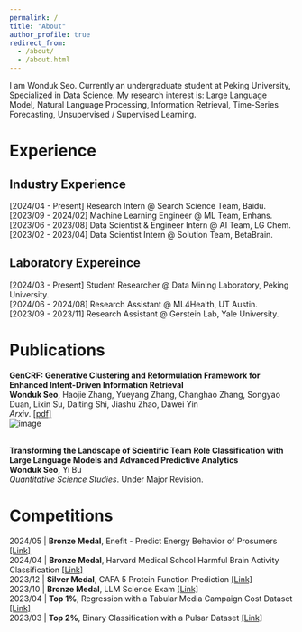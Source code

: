 ```yaml
---
permalink: /
title: "About"
author_profile: true
redirect_from: 
  - /about/
  - /about.html
---
```


I am Wonduk Seo. Currently an undergraduate student at Peking University, Specialized in Data Science. My research interest is: Large Language Model, Natural Language Processing, Information Retrieval, Time-Series Forecasting, Unsupervised / Supervised Learning.

# Experience
## Industry Experience
[2024/04 - Present] Research Intern @ Search Science Team, Baidu.<br/>
[2023/09 - 2024/02] Machine Learning Engineer @ ML Team, Enhans.<br/>
[2023/06 - 2023/08] Data Scientist & Engineer Intern @ AI Team, LG Chem.<br/>
[2023/02 - 2023/04] Data Scientist Intern @ Solution Team, BetaBrain.<br/>

## Laboratory Expereince
[2024/03 - Present] Student Researcher @ Data Mining Laboratory, Peking University.<br/>
[2024/06 - 2024/08] Research Assistant @ ML4Health, UT Austin.<br/>
[2023/09 - 2023/11] Research Assistant @ Gerstein Lab, Yale University.<br/>

# Publications
<b>GenCRF: Generative Clustering and Reformulation Framework for Enhanced Intent-Driven Information Retrieval</b><br/>
<b>Wonduk Seo</b>, Haojie Zhang, Yueyang Zhang, Changhao Zhang, Songyao Duan, Lixin Su, Daiting Shi, Jiashu Zhao, Dawei Yin<br/>
<i>Arxiv</i>. [[pdf]](https://arxiv.org/pdf/2409.10909)<br/>
![image](https://github.com/user-attachments/assets/c14052dd-fa03-4009-89ac-d6b1a1358426)<br/><br/>

<b>Transforming the Landscape of Scientific Team Role Classification with Large Language Models and Advanced Predictive Analytics</b><br/>
<b>Wonduk Seo</b>, Yi Bu<br/>
<i>Quantitative Science Studies</i>. Under Major Revision. <br/>

# Competitions
2024/05 | <b>Bronze Medal</b>, Enefit - Predict Energy Behavior of Prosumers [[Link]](https://www.kaggle.com/competitions/predict-energy-behavior-of-prosumers)<br/>
2024/04 | <b>Bronze Medal</b>, Harvard Medical School Harmful Brain Activity Classification [[Link]](https://www.kaggle.com/competitions/hms-harmful-brain-activity-classification)<br/>
2023/12 | <b>Silver Medal</b>, CAFA 5 Protein Function Prediction [[Link]](https://www.kaggle.com/competitions/cafa-5-protein-function-prediction)<br/>
2023/10 | <b>Bronze Medal</b>, LLM Science Exam [[Link]](https://www.kaggle.com/competitions/kaggle-llm-science-exam)<br/>
2023/04 | <b>Top 1%</b>, Regression with a Tabular Media Campaign Cost Dataset [[Link]](https://www.kaggle.com/competitions/playground-series-s3e11)<br/>
2023/03 | <b>Top 2%</b>, Binary Classification with a Pulsar Dataset [[Link]](https://www.kaggle.com/competitions/playground-series-s3e10)<br/>


